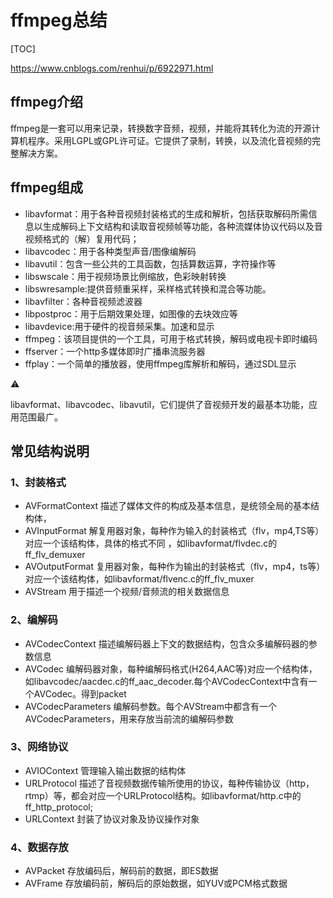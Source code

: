 # ffmpeg总结

[TOC]

<https://www.cnblogs.com/renhui/p/6922971.html>

## ffmpeg介绍

ffmpeg是一套可以用来记录，转换数字音频，视频，并能将其转化为流的开源计算机程序。采用LGPL或GPL许可证。它提供了录制，转换，以及流化音视频的完整解决方案。

## ffmpeg组成

- libavformat：用于各种音视频封装格式的生成和解析，包括获取解码所需信息以生成解码上下文结构和读取音视频帧等功能，各种流媒体协议代码以及音视频格式的（解）复用代码；
- libavcodec：用于各种类型声音/图像编解码
- libavutil：包含一些公共的工具函数，包括算数运算，字符操作等
- libswscale：用于视频场景比例缩放，色彩映射转换
- libswresample:提供音频重采样，采样格式转换和混合等功能。
- libavfilter：各种音视频滤波器
- libpostproc：用于后期效果处理，如图像的去块效应等
- libavdevice:用于硬件的视音频采集。加速和显示
- ffmpeg：该项目提供的一个工具，可用于格式转换，解码或电视卡即时编码
- ffserver：一个http多媒体即时广播串流服务器
- ffplay：一个简单的播放器，使用ffmpeg库解析和解码，通过SDL显示



⚠️

libavformat、libavcodec、libavutil，它们提供了音视频开发的最基本功能，应用范围最广。



## 常见结构说明

### 1、封装格式

- AVFormatContext 描述了媒体文件的构成及基本信息，是统领全局的基本结构体，
- AVInputFormat 解复用器对象，每种作为输入的封装格式（flv，mp4,TS等）对应一个该结构体，具体的格式不同 ，如libavformat/flvdec.c的ff_flv_demuxer
- AVOutputFormat 复用器对象，每种作为输出的封装格式（flv，mp4，ts等）对应一个该结构体，如libavformat/flvenc.c的ff_flv_muxer
- AVStream 用于描述一个视频/音频流的相关数据信息



### 2、编解码



- AVCodecContext 描述编解码器上下文的数据结构，包含众多编解码器的参数信息
- AVCodec 编解码器对象，每种编解码格式(H264,AAC等)对应一个结构体，如libavcodec/aacdec.c的ff_aac_decoder.每个AVCodecContext中含有一个AVCodec。得到packet
- AVCodecParameters 编解码参数。每个AVStream中都含有一个AVCodecParameters，用来存放当前流的编解码参数



### 3、网络协议



- AVIOContext 管理输入输出数据的结构体
- URLProtocol 描述了音视频数据传输所使用的协议，每种传输协议（http，rtmp）等，都会对应一个URLProtocol结构。如libavformat/http.c中的ff_http_protocol;
- URLContext 封装了协议对象及协议操作对象



### 4、数据存放



- AVPacket 存放编码后，解码前的数据，即ES数据
- AVFrame 存放编码前，解码后的原始数据，如YUV或PCM格式数据













